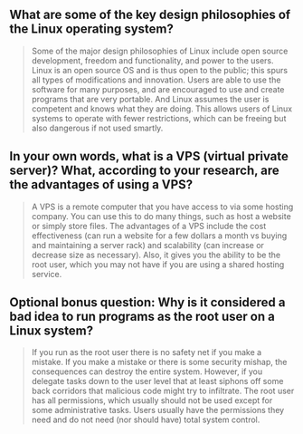 ## What are some of the key design philosophies of the Linux operating system?

>Some of the major design philosophies of Linux include open source development, freedom and functionality, and power to the users.  Linux is an open source OS and is thus open to the public; this spurs all types of modifications and innovation.  Users are able to use the software for many purposes, and are encouraged to use and create programs that are very portable.  And Linux assumes the user is competent and knows what they are doing.  This allows users of Linux systems to operate with fewer restrictions, which can be freeing but also dangerous if not used smartly.


## In your own words, what is a VPS (virtual private server)? What, according to your research, are the advantages of using a VPS?

>A VPS is a remote computer that you have access to via some hosting company.  You can use this to do many things, such as host a website or simply store files.  The advantages of a VPS include the cost effectiveness (can run a website for a few dollars a month vs buying and maintaining a server rack) and scalability (can increase or decrease size as necessary).  Also, it gives you the ability to be the root user, which you may not have if you are using a shared hosting service.


## Optional bonus question: Why is it considered a bad idea to run programs as the root user on a Linux system?

>If you run as the root user there is no safety net if you make a mistake.  If you make a mistake or there is some security mishap, the consequences can destroy the entire system.  However, if you delegate tasks down to the user level that at least siphons off some back corridors that malicious code might try to infiltrate.  The root user has all permissions, which usually should not be used except for some administrative tasks.  Users usually have the permissions they need and do not need (nor should have) total system control.